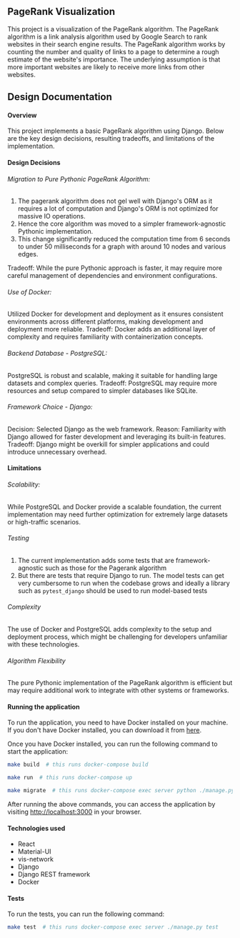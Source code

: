 ## PageRank Visualization
This project is a visualization of the PageRank algorithm. The PageRank algorithm is a link analysis algorithm used by Google Search to rank websites in their search engine results. The PageRank algorithm works by counting the number and quality of links to a page to determine a rough estimate of the website's importance. The underlying assumption is that more important websites are likely to receive more links from other websites.

## Design Documentation
#### Overview
This project implements a basic PageRank algorithm using Django. Below are the key design decisions, resulting tradeoffs, and limitations of the implementation.

#### Design Decisions
###### Migration to Pure Pythonic PageRank Algorithm:
1. The pagerank algorithm does not gel well with Django's ORM as it requires a lot of computation and Django's ORM is not optimized for massive IO operations.
2. Hence the core algorithm was moved to a simpler framework-agnostic Pythonic implementation.
2. This change significantly reduced the computation time from 6 seconds to under 50 milliseconds for a graph with around 10 nodes and various edges.

Tradeoff: While the pure Pythonic approach is faster, it may require more careful management of dependencies and environment configurations.

###### Use of Docker:
Utilized Docker for development and deployment as it ensures consistent environments across different platforms, making development and deployment more reliable.
Tradeoff: Docker adds an additional layer of complexity and requires familiarity with containerization concepts.

###### Backend Database - PostgreSQL:
PostgreSQL is robust and scalable, making it suitable for handling large datasets and complex queries.
Tradeoff: PostgreSQL may require more resources and setup compared to simpler databases like SQLite.

###### Framework Choice - Django:

Decision: Selected Django as the web framework.
Reason: Familiarity with Django allowed for faster development and leveraging its built-in features.
Tradeoff: Django might be overkill for simpler applications and could introduce unnecessary overhead.

#### Limitations
###### Scalability: 
While PostgreSQL and Docker provide a scalable foundation, the current implementation may need further optimization for extremely large datasets or high-traffic scenarios.

###### Testing
1. The current implementation adds some tests that are framework-agnostic such as those for the Pagerank algorithm 
2. But there are tests that require Django to run. The model tests can get very cumbersome to run when the codebase grows and ideally a library such as `pytest_django` should be used to run model-based tests

###### Complexity 
The use of Docker and PostgreSQL adds complexity to the setup and deployment process, which might be challenging for developers unfamiliar with these technologies.

###### Algorithm Flexibility
The pure Pythonic implementation of the PageRank algorithm is efficient but may require additional work to integrate with other systems or frameworks.

#### Running the application
To run the application, you need to have Docker installed on your machine. If you don't have Docker installed, you can download it from [here](https://www.docker.com/products/docker-desktop).

Once you have Docker installed, you can run the following command to start the application:
```bash
make build  # this runs docker-compose build
```
```bash
make run  # this runs docker-compose up
```
```bash
make migrate  # this runs docker-compose exec server python ./manage.py migrate
```

After running the above commands, you can access the application by visiting [http://localhost:3000](http://localhost:3000) in your browser.

#### Technologies used
- React
 - Material-UI
 - vis-network
- Django
 - Django REST framework
- Docker

#### Tests
To run the tests, you can run the following command:
```bash
make test  # this runs docker-compose exec server ./manage.py test
```
